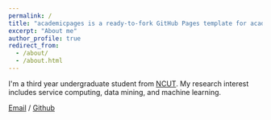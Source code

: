 ```yaml
---
permalink: /
title: "academicpages is a ready-to-fork GitHub Pages template for academic personal websites"
excerpt: "About me"
author_profile: true
redirect_from: 
  - /about/
  - /about.html
---
```


I'm a third year undergraduate student from [NCUT](https://www.ncut.edu.cn/). My research interest includes service computing, data mining, and machine learning.


[Email](max_zhengxin@foxmail.com) / [Github](https://github.com/xinzheng99)
